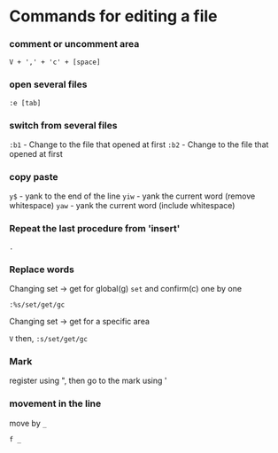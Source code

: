 # Commands for editing a file


### comment or uncomment area

`V + ',' + 'c' + [space]`

### open several files

`:e [tab]`

### switch from several files 

`:b1` - Change to the file that opened at first
`:b2` - Change to the file that opened at first

### copy paste

`y$` - yank to the end of the line
`yiw` - yank the current word (remove whitespace)
`yaw` - yank the current word (include whitespace)

### Repeat the last procedure from 'insert'

`.`

### Replace words

Changing set -> get for global(g) `set` and confirm(c) one by one

`:%s/set/get/gc`

Changing set -> get for a specific area

`V` then, `:s/set/get/gc`

### Mark

register using ", then go to the mark using '

### movement in the line

move by `_`

`f _`
